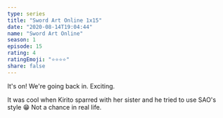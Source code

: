 ```yaml
--- 
type: series 
title: "Sword Art Online 1x15" 
date: "2020-08-14T19:04:44" 
name: "Sword Art Online" 
season: 1 
episode: 15 
rating: 4 
ratingEmoji: "⭐️⭐️⭐️⭐️" 
share: false 
---
```


It's on! We're going back in. Exciting.

It was cool when Kirito sparred with her sister and he tried to use SAO's style 😁 Not a chance in real life. 
